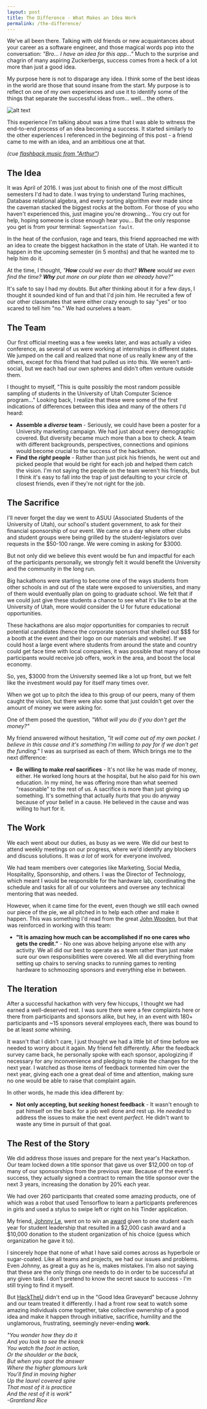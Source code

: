 ```yaml
---
layout: post
title: The Difference - What Makes an Idea Work
permalink: /the-difference/
---
```


We've all been there. Talking with old friends or new acquaintances about your career as a software engineer, and those magical words pop into the conversation: _"Bro... I have an idea for this app..."_ Much to the surprise and chagrin of many aspiring Zuckerbergs, success comes from a heck of a lot more than just a good idea.

My purpose here is not to disparage any idea. I think some of the best ideas in the world are those that sound insane from the start. My purpose is to reflect on one of my own experiences and use it to identify some of the things that separate the successful ideas from... well... the others.

![alt text](/images/kramer.gif)

This experience I'm talking about was a time that I was able to witness the end-to-end process of an idea becoming a success. It started similarly to the other experiences I referenced in the beginning of this post - a friend came to me with an idea, and an ambitious one at that. 

_(cue [flashback music from "Arthur"](https://www.youtube.com/watch?v=PMrjMdkKbc0))_

## The Idea

It was April of 2016. I was just about to finish one of the most difficult semesters I'd had to date. I was trying to understand Turing machines, Database relational algebra, and every sorting algorithm ever made since the caveman stacked the biggest rocks at the bottom. For those of you who haven't experienced this, just imagine you're drowning... You cry out for help, hoping someone is close enough hear you... But the only response you get is from your terminal: `Segmentation fault`. 

In the heat of the confusion, rage and tears, this friend approached me with an idea to create the biggest hackathon in the state of Utah. He wanted it to happen in the upcoming semester (in 5 months) and that he wanted me to help him do it. 

At the time, I thought, _"**How** could we ever do that? **Where** would we even find the time? **Why** put more on our plate than we already have?"_ 

It's safe to say I had my doubts. But after thinking about it for a few days, I thought it sounded kind of fun and that I'd join him. He recruited a few of our other classmates that were either crazy enough to say "yes" or too scared to tell him "no." We had ourselves a team.

## The Team

Our first official meeting was a few weeks later, and was actually a video conference, as several of us were working at internships in different states. We jumped on the call and realized that none of us really knew any of the others, except for this friend that had pulled us into this. We weren't anti-social, but we each had our own spheres and didn't often venture outside them. 

I thought to myself, "This is quite possibly the most random possible sampling of students in the University of Utah Computer Science program..." Looking back, I realize that these were some of the first indications of differences between this idea and many of the others I'd heard:
- **Assemble a *diverse* team** - Seriously, we could have been a poster for a University marketing campaign. We had just about every demographic covered. But diversity became much more than a box to check. A team with different backgrounds, perspectives, connections and opinions would become crucial to the success of the hackathon.
- **Find the *right* people** - Rather than just pick his friends, he went out and picked people that would be right for each job and helped them catch the vision. I'm not saying the people on the team weren't his friends, but I think it's easy to fall into the trap of just defaulting to your circle of closest friends, even if they're not right for the job.

## The Sacrifice

I'll never forget the day we went to ASUU (Associated Students of the University of Utah), our school's student government, to ask for their financial sponsorship of our event. We came on a day where other clubs and student groups were being grilled by the student-legislators over requests in the $50-100 range. We were coming in asking for $3000. 

But not only did we believe this event would be fun and impactful for each of the participants personally, we strongly felt it would benefit the University and the community in the long run. 

Big hackathons were starting to become one of the ways students from other schools in and out of the state were exposed to universities, and many of them would eventually plan on going to graduate school. We felt that if we could just give these students a chance to see what it's like to be at the University of Utah, more would consider the U for future educational opportunities.

These hackathons are also *major* opportunities for companies to recruit potential candidates (hence the corporate sponsors that shelled out $$$ for a booth at the event and their logo on our materials and website). If we could host a large event where students from around the state and country could get face time with local companies, it was possible that many of those participants would receive job offers, work in the area, and boost the local economy. 

So, yes, $3000 from the University seemed like a lot up front, but we felt like the investment would pay for itself many times over.

When we got up to pitch the idea to this group of our peers, many of them caught the vision, but there were also some that just couldn't get over the amount of money we were asking for. 

One of them posed the question, *"What will you do if you don't get the money?"*

My friend answered without hesitation, *"It will come out of my own pocket. I believe in this cause and it's something I'm willing to pay for if we don't get the funding."* I was as surprised as each of them. Which brings me to the next difference:

- **Be willing to make *real* sacrifices** - It's not like he was made of money, either. He worked long hours at the hospital, but he also paid for his own education. In my mind, he was offering more than what seemed "reasonable" to the rest of us. A sacrifice is more than just giving up something. It's something that actually *hurts* that you do anyway because of your belief in a cause. He believed in the cause and was willing to hurt for it.

## The Work

We each went about our duties, as busy as we were. We did our best to attend weekly meetings on our progress, where we'd identify any blockers and discuss solutions. It was *a lot* of work for everyone involved.

We had team members over categories like Marketing, Social Media, Hospitality, Sponsorship, and others. I was the Director of Technology, which meant I would be responsible for the hardware lab, coordinating the schedule and tasks for all of our volunteers and oversee any technical mentoring that was needed.

However, when it came time for the event, even though we still each owned our piece of the pie, we all pitched in to help each other and make it happen. This was something I'd read from the great [John Wooden](/woodeinisms/), but that was reinforced in working with this team:
 
- **"It is amazing how much can be accomplished if no one cares who gets the credit.”** - No one was above helping anyone else with any activity. We all did our best to operate as a team rather than just make sure our own responsibilities were covered. We all did everything from setting up chairs to serving snacks to running games to renting hardware to schmoozing sponsors and everything else in between.


## The Iteration

After a successful hackathon with very few hiccups, I thought we had earned a well-deserved rest. I was sure there were a few complaints here or there from participants and sponsors alike, but hey, in an event with 180+ participants and ~15 sponsors several employees each, there was bound to be at least _some_ whining. 

It wasn't that I didn't care, I just thought we had a little bit of time before we needed to worry about it again. My friend felt differently. After the feedback survey came back, he personally spoke with each sponsor, apologizing if necessary for any inconvenience and pledging to make the changes for the next year. I watched as those items of feedback tormented him over the next year, giving each one a great deal of time and attention, making sure no one would be able to raise that complaint again.

In other words, he made this idea different by: 

- **Not only accepting, but *seeking* honest feedback** - It wasn't enough to pat himself on the back for a job well done and rest up. He *needed* to address the issues to make the next event  *perfect*. He didn't want to waste any time in pursuit of that goal.

## The Rest of the Story

We did address those issues and prepare for the next year's Hackathon. Our team locked down a title sponsor that gave us over $12,000 on top of many of our sponsorships from the previous year. Because of the event's success, they actually signed a contract to remain the title sponsor over the next 3 years, increasing the donation by 20% each year. 

We had over 260 participants that created some amazing products, one of which was a robot that used Tensorflow to learn a participants preferences in girls and used a stylus to swipe left or right on his Tinder application.

My friend, [Johnny Le](https://johnnyle.me/), went on to win an [award](http://dailyutahchronicle.com/2018/05/21/ideas-are-only-worth-what-you-make-of-them-u-student-starts-utahs-largest-hackathon/) given to one student each year for student leadership that resulted in a $2,000 cash award and a $10,000 donation to the student organization of his choice (guess which organization he gave it to). 

I sincerely hope that none of what I have said comes across as hyperbole or sugar-coated. Like all teams and projects, we had our issues and problems. Even Johnny, as great a guy as he is, makes mistakes. I'm also not saying that these are the only things one needs to do in order to be successful at any given task. I don't pretend to know the secret sauce to success - I'm still trying to find it myself.

But [HackTheU](https://hacktheu.com/) didn't end up in the "Good Idea Graveyard" because Johnny and our team treated it differently. I had a front row seat to watch some amazing individuals come together, take collective ownership of a good idea and make it happen through initiative, sacrifice, humility and the unglamorous, frustrating, seemingly never-ending **work**.

*"You wonder how they do it <br>
And you look to see the knack<br>
You watch the foot in action,<br>
Or the shoulder or the back,<br>
But when you spot the answer<br>
Where the higher glamours lurk<br>
You’ll find in moving higher<br>
Up the laurel covered spire<br>
That most of it is practice<br>
And the rest of it is work"<br>
 -Grantland Rice*